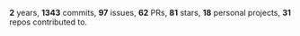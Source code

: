 **2** years, **1343** commits, **97** issues, **62** PRs, **81** stars, **18** personal projects, **31** repos contributed to.
